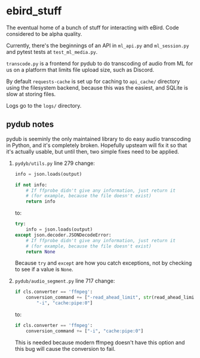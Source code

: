 # ebird_stuff

The eventual home of a bunch of stuff for interacting with eBird. Code considered to be alpha quality.

Currently, there's the beginnings of an API in `ml_api.py` and `ml_session.py` and pytest tests at `test_ml_media.py`.

`transcode.py` is a frontend for pydub to do transcoding of audio from ML for us on a platform that limits file upload size, such as Discord.

By default `requests-cache` is set up for caching to `api_cache/` directory using the filesystem backend, because this was the easiest, and SQLite is slow at storing files.

Logs go to the `logs/` directory.

## pydub notes

pydub is seeminly the only maintained library to do easy audio transcoding in Python, and it's completely broken. Hopefully upsteam will fix it so that it's actually usable, but until then, two simple fixes need to be applied.

1. `pydyb/utils.py` line 279 change:

    ```python
    info = json.loads(output)

    if not info:
        # If ffprobe didn't give any information, just return it
        # (for example, because the file doesn't exist)
        return info
    ```

    to:

    ```python
    try:
        info = json.loads(output)
    except json.decoder.JSONDecodeError:
        # If ffprobe didn't give any information, just return it
        # (for example, because the file doesn't exist)
        return None
    ```

    Because `try` and `except` are how you catch exceptions, not by checking to see if a value is `None`.

2. `pydub/audio_segment.py` line 717 change:

    ```python
    if cls.converter == 'ffmpeg':
        conversion_command += ["-read_ahead_limit", str(read_ahead_limit),
            "-i", "cache:pipe:0"]
    ```

    to:

    ```python
    if cls.converter == 'ffmpeg':
        conversion_command += ["-i", "cache:pipe:0"]
    ```

    This is needed because modern ffmpeg doesn't have this option and this bug will cause the conversion to fail.

